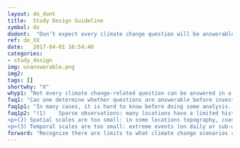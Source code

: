 ```yaml
---
layout: do_dont
title:  Study Design Guideline
symbol: do
dodont:  "Don’t expect every climate change question will be answerable with currently available models and datasets"
ref: do_XX 
date:   2017-04-01 16:54:46
categories:
- study_design
img: unanswerable.png
img2: 
tags: []
shortwhy: "X"
whyp1: "Not every climate change-related question can be answered in a way that leads to a clear choice (Averyt et al. 2013). For the information producers, being clear about what is possible and what is not is an ethical responsibility (CSPWG 2015) and can help identify knowledge gaps and direct research in application-relevant ways (NRC 2012a). For information users, just knowing when approaches reach their limits is useful information as it allows managers and planners to develop appropriate practices for making decisions in a changing world (NRC 2009).  Most water management and planning design decisions depend on the tails of the distribution (floods and droughts) which are inherently difficult and require planning for the unknowns by designing system redundancy and adding safety factors (Stakhiv 2011)."
faq1: "Can one determine whether questions are answerable before investing time and resources?"
faq1p1: "In many cases, it is hard to know before doing some analysis. There are, however, several situations where it is best to proceed with caution."
faq1p2: "(1)	Sparse observations: many locations have a limited historical baseline from which to build an understanding of how the system will be influenced by an altered climate. While global climate model output is by definition global, many applications require finer spatial resolution. If, however, there is nothing to ground truth models to, downscaling approaches and hydrologic modeling can be misleading and give a false sense of precision.  In these cases, other approaches may be more meaningful (see section 4.9) 
<p>(2) Spatial scales are too small: in some locations topography, coastal winds, fog, cool-air pooling or other local effects significantly affect local hydrology and are not sufficiently captured in existing datasets (Reclamation 2016; Curtis et al. 2014).  If this is the case, it is important to determine whether this affects the impact(s) of interest.  Additionally, when information is provided for specific locations it should be considered within its larger context to check whether the precision and spatial variability are appropriate. </p>
<p>(3) Temporal scales are too small: extreme events (on daily or sub-daily timesteps) are often difficult to observe and capture because of limitations of observation networks and biases in models and downscaling methods. In these cases, it might be better to do climate-informed perturbations of the system using stochastic hydrology (described in section 4.9). </p>"
forward: "Recognize there are limits to what climate change scenarios can provide.  Identifying these limits requires clearly communicating decisions that will be made on the basis of the analyses and asking information producers about the ability of the models, data, or methods to be used in such analyses. Being honest about these limits provides opportunities to learn.  In these situations, other approaches such as climate-informed stochastic hydrology may be helpful."
---
```

